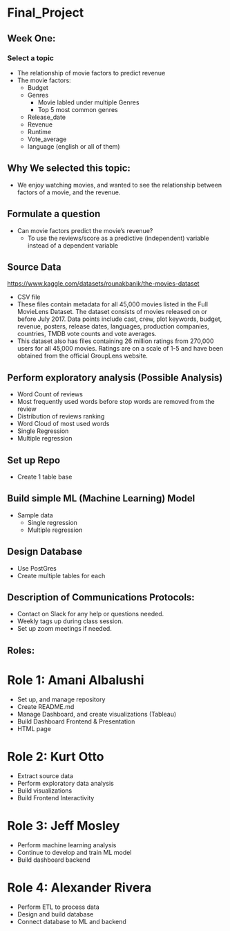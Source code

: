 # Final_Project
## Week One:
### Select a topic
- The relationship of movie factors to predict revenue
- The movie factors:
    - Budget
    - Genres
      - Movie labled under multiple Genres 
      - Top 5 most common genres
    - Release_date
    - Revenue
    - Runtime
    - Vote_average
    - language (english or all of them) 
    
## Why We selected this topic:
- We enjoy watching movies, and wanted to see the relationship between factors of a movie, and the revenue. 
## Formulate a question
- Can movie factors predict the movie’s revenue? 
    - To use the reviews/score as a predictive (independent) variable instead of a dependent variable
## Source Data
https://www.kaggle.com/datasets/rounakbanik/the-movies-dataset
- CSV file 
- These files contain metadata for all 45,000 movies listed in the Full MovieLens Dataset. The dataset consists of movies released on or before July 2017. Data points include cast, crew, plot keywords, budget, revenue, posters, release dates, languages, production companies, countries, TMDB vote counts and vote averages.
- This dataset also has files containing 26 million ratings from 270,000 users for all 45,000 movies. Ratings are on a scale of 1-5 and have been obtained from the official GroupLens website.

## Perform exploratory analysis (Possible Analysis)
- Word Count of reviews 
- Most frequently used words before stop words are removed from the review
- Distribution of reviews ranking
- Word Cloud of most used words
- Single Regression 
- Multiple regression

## Set up Repo
- Create 1 table base 
## Build simple ML (Machine Learning) Model
- Sample data 
    - Single regression 
    - Multiple regression

## Design Database
- Use PostGres
- Create multiple tables for each 

## Description of Communications Protocols:
- Contact on Slack for any help or questions needed. 
- Weekly tags up during class session.
- Set up zoom meetings if needed.

## Roles:
# Role 1: Amani Albalushi 
- Set up, and manage repository 
- Create README.md
- Manage Dashboard, and create visualizations (Tableau)
- Build Dashboard Frontend & Presentation
- HTML page
# Role 2: Kurt Otto 
- Extract source data 
- Perform exploratory data analysis 
- Build visualizations
- Build Frontend Interactivity
# Role 3: Jeff Mosley 
- Perform machine learning analysis
- Continue to develop and train ML model
- Build dashboard backend
# Role 4: Alexander Rivera 
- Perform ETL to process data
- Design and build database 
- Connect database to ML and backend
